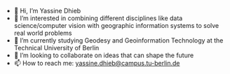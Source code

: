 - 👋 Hi, I’m Yassine Dhieb
- 👀 I’m interested in combining different disciplines like data science/computer vision with geographic information systems to solve real world problems
- 🌱 I’m currently studying Geodesy and Geoinformation Technology at the Technical University of Berlin
- 💞️ I’m looking to collaborate on ideas that can shape the future
- 📫 How to reach me:
      yassine.dhieb@campus.tu-berlin.de

<!---
yassinedhieb/yassinedhieb is a ✨ special ✨ repository because its `README.md` (this file) appears on your GitHub profile.
You can click the Preview link to take a look at your changes.
--->
